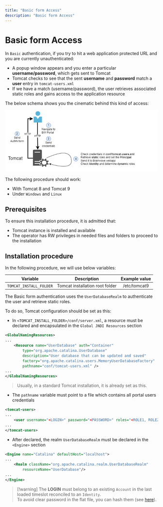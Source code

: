```yaml
---
title: "Basic form Access"
description: "Basic form Access"
---
```


# Basic form Access

In `Basic` authentication, if you try to hit a web application protected URL and you are currently unauthenticated:

- A popup window appears and you enter a particular **username/password**, which gets sent to Tomcat
- Tomcat checks to see that the sent **username** and **password** match a **user** entry in `tomcat-users.xml`
- If we have a match (username/password), the user retrieves associated static roles and gains access to the application resource

The below schema shows you the cinematic behind this kind of access:

![Basic access architecture](./images/basic_access_architecture.png)

The following procedure should work:

- With Tomcat 8 and Tomcat 9
- Under `Windows` and `Linux`

## Prerequisites

To ensure this installation procedure, it is admitted that:

- Tomcat instance is installed and available
- The operator has RW privileges in needed files and folders to proceed to the installation

## Installation procedure

In the following procedure, we will use below variables:  

|        Variable         |           Description           | Example value |
| :---------------------: | :-----------------------------: | :-----------: |
| `TOMCAT_INSTALL_FOLDER` | Tomcat installation root folder | /etc/tomcat9  |

The Basic form authentication uses the `UserDatabaseRealm` to authenticate the user and retrieve static roles.

To do so, Tomcat configuration should be set as this:

- In `<TOMCAT_INSTALL_FOLDER>/conf/server.xml`, a resource must be declared and encapsulated in the `Global JNDI Resources` section

```xml
<GlobalNamingResources>
...
    <Resource name="UserDatabase" auth="Container"
        type="org.apache.catalina.UserDatabase"
        description="User database that can be updated and saved"
        factory="org.apache.catalina.users.MemoryUserDatabaseFactory"
        pathname="conf/tomcat-users.xml" />
...
</GlobalNamingResources>
```

> Usually, in a standard Tomcat installation, it is already set as this.

- The `pathname` variable must point to a file which contains all portal users credentials

```xml
<tomcat-users>
...
    <user username="<LOGIN>" password="<PASSWORD>" roles="<ROLE1, ROLE2, ..., ROLEn>"/>
...
</tomcat-users>
```

- After declared, the realm `UserDatabaseRealm` must be declared in the `<Engine>` section

```xml
<Engine name="Catalina" defaultHost="localhost">
...
    <Realm className="org.apache.catalina.realm.UserDatabaseRealm"
        resourceName="UserDatabase"/>
...
</Engine>
```

> [!warning] The **LOGIN** must belong to an existing `Account` in the last loaded timeslot reconciled to an `Identity`.  
> To avoid clear password in the flat file, you can hash them (see [here](../02-parametrization/index#encrypt-passwords)).
